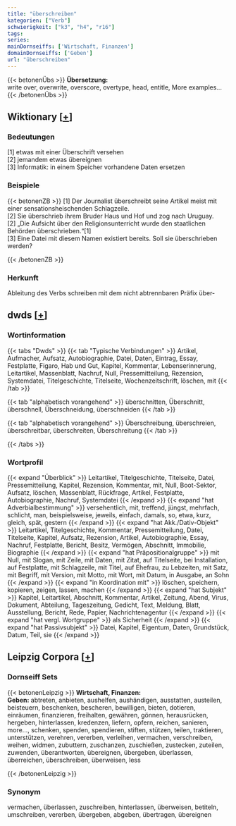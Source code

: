 ```yaml
---
title: "überschreiben"
kategorien: ["Verb"]
schwierigkeit: ["k3", "h4", "r16"]
tags:
series:
mainDornseiffs: ['Wirtschaft, Finanzen']
domainDornseiffs: ['Geben']
url: "überschreiben"
---
```


{{< betonenÜbs >}}
**Übersetzung:**  
write over, overwrite, overscore, overtype, head, entitle, More examples...  
{{< /betonenÜbs >}}

## Wiktionary [[+](https://de.wiktionary.org/wiki/überschreiben)]

### Bedeutungen
[1] etwas mit einer Überschrift versehen  
[2] jemandem etwas übereignen  
[3] Informatik: in einem Speicher vorhandene Daten ersetzen  

### Beispiele
{{< betonenZB >}}
[1] Der Journalist überschreibt seine Artikel meist mit einer sensationsheischenden Schlagzeile.  
[2] Sie überschrieb ihrem Bruder Haus und Hof und zog nach Uruguay.  
[2] „Die Aufsicht über den Religionsunterricht wurde den staatlichen Behörden überschrieben.“[1]  
[3] Eine Datei mit diesem Namen existiert bereits. Soll sie überschrieben werden?  

{{< /betonenZB >}}
### Herkunft
Ableitung des Verbs schreiben mit dem nicht abtrennbaren Präfix über-  



## dwds [[+](https://www.dwds.de/wb/überschreiben)]

### Wortinformation
{{< tabs "Dwds" >}}
{{< tab "Typische Verbindungen" >}}
Artikel, Aufmacher, Aufsatz, Autobiographie, Datei, Daten, Eintrag, Essay, Festplatte, Figaro, Hab und Gut, Kapitel, Kommentar, Lebenserinnerung, Leitartikel, Massenblatt, Nachruf, Null, Pressemitteilung, Rezension, Systemdatei, Titelgeschichte, Titelseite, Wochenzeitschrift, löschen, mit
{{< /tab >}}

{{< tab "alphabetisch vorangehend" >}}
überschnitten, Überschnitt, überschnell, Überschneidung, überschneiden
{{< /tab >}}

{{< tab "alphabetisch vorangehend" >}}
Überschreibung, überschreien, überschreitbar, überschreiten, Überschreitung
{{< /tab >}}

{{< /tabs >}}

### Wortprofil
{{< expand "Überblick" >}} Leitartikel, Titelgeschichte, Titelseite, Datei, Pressemitteilung, Kapitel, Rezension, Kommentar, mit, Null, Boot-Sektor, Aufsatz, löschen, Massenblatt, Rückfrage, Artikel, Festplatte, Autobiographie, Nachruf, Systemdatei {{< /expand >}}
{{< expand "hat Adverbialbestimmung" >}} versehentlich, mit, treffend, jüngst, mehrfach, schlicht, man, beispielsweise, jeweils, einfach, damals, so, etwa, kurz, gleich, spät, gestern {{< /expand >}}
{{< expand "hat Akk./Dativ-Objekt" >}} Leitartikel, Titelgeschichte, Kommentar, Pressemitteilung, Datei, Titelseite, Kapitel, Aufsatz, Rezension, Artikel, Autobiographie, Essay, Nachruf, Festplatte, Bericht, Besitz, Vermögen, Abschnitt, Immobilie, Biographie {{< /expand >}}
{{< expand "hat Präpositionalgruppe" >}} mit Null, mit Slogan, mit Zeile, mit Daten, mit Zitat, auf Titelseite, bei Installation, auf Festplatte, mit Schlagzeile, mit Titel, auf Ehefrau, zu Lebzeiten, mit Satz, mit Begriff, mit Version, mit Motto, mit Wort, mit Datum, in Ausgabe, an Sohn {{< /expand >}}
{{< expand "in Koordination mit" >}} löschen, speichern, kopieren, zeigen, lassen, machen {{< /expand >}}
{{< expand "hat Subjekt" >}} Kapitel, Leitartikel, Abschnitt, Kommentar, Artikel, Zeitung, Abend, Virus, Dokument, Abteilung, Tageszeitung, Gedicht, Text, Meldung, Blatt, Ausstellung, Bericht, Rede, Papier, Nachrichtenagentur {{< /expand >}}
{{< expand "hat vergl. Wortgruppe" >}} als Sicherheit {{< /expand >}}
{{< expand "hat Passivsubjekt" >}} Datei, Kapitel, Eigentum, Daten, Grundstück, Datum, Teil, sie {{< /expand >}}

## Leipzig Corpora [[+](https://corpora.uni-leipzig.de/en/res?word=überschreiben&corpusId=deu_newscrawl-public_2018)]

### Dornseiff Sets
{{< betonenLeipzig >}}
**Wirtschaft, Finanzen:**  
**Geben:** abtreten, anbieten, aushelfen, aushändigen, ausstatten, austeilen, beisteuern, beschenken, bescheren, bewilligen, bieten, dotieren, einräumen, finanzieren, freihalten, gewähren, gönnen, herausrücken, hergeben, hinterlassen, kredenzen, liefern, opfern, reichen, sanieren, more..., schenken, spenden, spendieren, stiften, stützen, teilen, traktieren, unterstützen, verehren, vererben, verleihen, vermachen, verschreiben, weihen, widmen, zubuttern, zuschanzen, zuschießen, zustecken, zuteilen, zuwenden, überantworten, übereignen, übergeben, überlassen, überreichen, überschreiben, überweisen, less  

{{< /betonenLeipzig >}}

### Synonym
vermachen, überlassen, zuschreiben, hinterlassen, überweisen, betiteln, umschreiben, vererben, übergeben, abgeben, übertragen, übereignen

